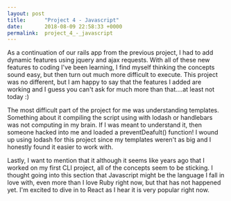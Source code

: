 ```yaml
---
layout: post
title:      "Project 4 - Javascript"
date:       2018-08-09 22:58:33 +0000
permalink:  project_4_-_javascript
---
```



As a continuation of our rails app from the previous project, I had to add dynamic features using jquery and ajax requests.  With all of these new features to coding I've been learning, I find myself thinking the concepts sound easy, but then turn out much more difficult to execute. This project was no different, but I am happy to say that the features I added are working and I guess you can't ask for much more than that....at least not today :) 

The most difficult part of the project for me was understanding templates. Something about it compiling the script using with lodash or handlebars was not computing in my brain. If I was meant to understand it, then someone hacked into me and loaded a preventDeafult() function! I wound up using lodash for this project since my templates weren't as big and I honestly found it easier to work with. 

Lastly, I want to mention that it although it seems like years ago that I worked on my first CLI project, all of the concepts seem to be sticking. I thought going into this section that Javascript might be the language I fall in love with, even more than I love Ruby right now, but that has not happened yet. I'm excited to dive in to React as I hear it is very popular right now. 

